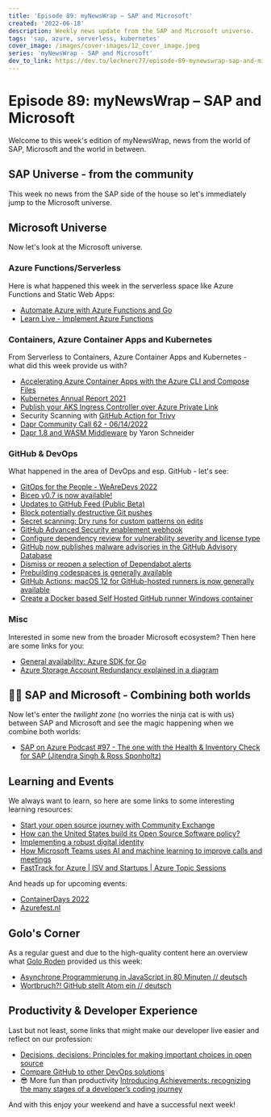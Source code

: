 ```yaml
---
title: 'Episode 89: myNewsWrap – SAP and Microsoft'
created: '2022-06-18'
description: Weekly news update from the SAP and Microsoft universe.
tags: 'sap, azure, serverless, kubernetes'
cover_image: /images/cover-images/12_cover_image.jpeg
series: 'myNewsWrap - SAP and Microsoft'
dev_to_link: https://dev.to/lechnerc77/episode-89-mynewswrap-sap-and-microsoft-1f8h
---
```


# Episode 89: myNewsWrap – SAP and Microsoft

Welcome to this week's edition of myNewsWrap, news from the world of SAP, Microsoft and the world in between.

## SAP Universe - from the community

This week no news from the SAP side of the house so let's immediately jump to the Microsoft universe.

## Microsoft Universe

Now let's look at the Microsoft universe.

### Azure Functions/Serverless

Here is what happened this week in the serverless space like Azure Functions and Static Web Apps:

* [Automate Azure with Azure Functions and Go](https://www.thorsten-hans.com/automate-azure-with-azure-functions-and-go/)
* [Learn Live - Implement Azure Functions](https://youtu.be/AW4K8fpVlUo)

### Containers, Azure Container Apps and Kubernetes

From Serverless to Containers, Azure Container Apps and Kubernetes - what did this week provide us with?

* [Accelerating Azure Container Apps with the Azure CLI and Compose Files](https://techcommunity.microsoft.com/t5/apps-on-azure-blog/accelerating-azure-container-apps-with-the-azure-cli-and-compose/ba-p/3516636?WT.mc_id=AZ-MVP-5004195)
* [Kubernetes Annual Report 2021](https://www.cncf.io/reports/kubernetes-annual-report-2021/)
* [Publish your AKS Ingress Controller over Azure Private Link](https://blog.baeke.info/2022/06/13/publish-your-aks-ingress-controller-over-azure-private-link/)
* Security Scanning with [GitHub Action for Trivy](https://github.com/aquasecurity/trivy-action)
* [Dapr Community Call 62 - 06/14/2022](https://youtu.be/wLYYOJLt_KQ)
* [Dapr 1.8 and WASM Middleware](https://twitter.com/yaronschneider/status/1537128599479803904?s=20&t=-uDquXUHjyf7aPGGrqgKbQ) by Yaron Schneider

### GitHub & DevOps

What happened in the area of DevOps and esp. GitHub - let's see:

* [GitOps for the People - WeAreDevs 2022](https://docs.google.com/presentation/d/1f0Nq2vyvNhbKxSJ2BW8-bUvVoBFsdFSYFmYLWAkoM60/edit#slide=id.g127c8891c7e_0_148)
* [Bicep v0.7 is now available!](https://twitter.com/BicepLang/status/1536722939847925763?t=96emeeaTO_5cUvWdwpuEkw&s=19)
* [Updates to GitHub Feed (Public Beta)](https://github.blog/changelog/2022-06-14-updates-to-github-feed-public-beta/)
* [Block potentially destructive Git pushes](https://github.blog/changelog/2022-06-15-block-potentially-destructive-git-pushes/)
* [Secret scanning: Dry runs for custom patterns on edits](https://github.blog/changelog/2022-06-16-secret-scanning-dry-runs-for-custom-patterns-on-edits/)
* [GitHub Advanced Security enablement webhook](https://github.blog/changelog/2022-06-15-github-advanced-security-enablement-webhook/)
* [Configure dependency review for vulnerability severity and license type](https://github.blog/changelog/2022-06-15-configure-dependency-review-for-vulnerability-severity-and-license-type/)
* [GitHub now publishes malware advisories in the GitHub Advisory Database](https://github.blog/2022-06-15-github-now-publishes-malware-advisories-in-the-github-advisory-database/)
* [Dismiss or reopen a selection of Dependabot alerts](https://github.blog/changelog/2022-06-13-dismiss-or-reopen-a-selection-of-dependabot-alerts/)
* [Prebuilding codespaces is generally available](https://github.blog/2022-06-15-prebuilding-codespaces-is-generally-available/)
* [GitHub Actions: macOS 12 for GitHub-hosted runners is now generally available](https://github.blog/changelog/2022-06-13-github-actions-macos-12-for-github-hosted-runners-is-now-generally-available/)
* [Create a Docker based Self Hosted GitHub runner Windows container](https://dev.to/pwd9000/create-a-docker-based-self-hosted-github-runner-windows-container-3p7e)

### Misc

Interested in some new from the broader Microsoft ecosystem? Then here are some links for you:

* [General availability: Azure SDK for Go](https://azure.microsoft.com/updates/general-availability-azure-sdk-for-go/?WT.mc_id=AZ-MVP-5004195)
* [Azure Storage Account Redundancy explained in a diagram](https://cloudbuild.co.uk/azure-storage-replication-options-explained-in-a-diagram/)

## 🐱‍👤 SAP and Microsoft - Combining both worlds

Now let's enter the _twilight zone_ (no worries the ninja cat is with us) between SAP and Microsoft and see the magic happening when we combine both worlds:

* [SAP on Azure Podcast #97 - The one with the Health & Inventory Check for SAP (Jitendra Singh & Ross Sponholtz)](https://youtu.be/Jwijxe-1UEQ)

## Learning and Events

We always want to learn, so here are some links to some interesting learning resources:

* [Start your open source journey with Community Exchange](https://github.blog/2022-06-08-start-your-open-source-journey-with-community-exchange/)
* [How can the United States build its Open Source Software policy?](https://github.blog/2022-06-14-how-can-the-united-states-build-its-open-source-software-policy/)
* [Implementing a robust digital identity](https://github.blog/2022-06-10-implementing-a-robust-digital-identity/)
* [How Microsoft Teams uses AI and machine learning to improve calls and meetings](https://www.microsoft.com/microsoft-365/blog/2022/06/13/how-microsoft-teams-uses-ai-and-machine-learning-to-improve-calls-and-meetings/)
* [FastTrack for Azure | ISV and Startups | Azure Topic Sessions](https://techcommunity.microsoft.com/t5/fasttrack-for-azure/fasttrack-for-azure-isv-and-startups-azure-topic-sessions/ba-p/3435549?WT.mc_id=AZ-MVP-5004195)

And heads up for upcoming events:

* [ContainerDays 2022 ](https://www.containerdays.io/)
* [Azurefest.nl](https://www.azurefest.nl/)

## Golo's Corner

As a regular guest and due to the high-quality content here an overview what [Golo Roden](https://twitter.com/goloroden) provided us this week:

* [Asynchrone Programmierung in JavaScript in 80 Minuten // deutsch](https://youtu.be/muhtnZsSEeU)
* [Wortbruch?! GitHub stellt Atom ein // deutsch](https://youtu.be/BXPabtWAJK4)

## Productivity & Developer Experience

Last but not least, some links that might make our developer live easier and reflect on our profession:

* [Decisions, decisions: Principles for making important choices in open source](https://github.com/readme/featured/oss-decision-making)
* [Compare GitHub to other DevOps solutions](https://resources.github.com/devops/tools/compare/)
* 😎 More fun than productivity [Introducing Achievements: recognizing the many stages of a developer’s coding journey](https://github.blog/2022-06-09-introducing-achievements-recognizing-the-many-stages-of-a-developers-coding-journey/)

And with this enjoy your weekend and have a successful next week!
